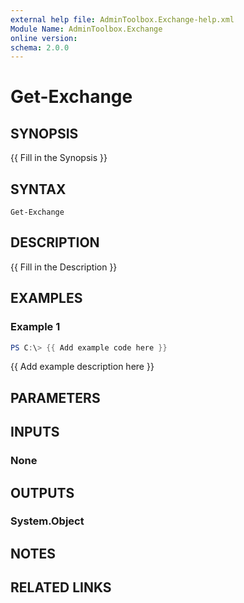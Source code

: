 ```yaml
---
external help file: AdminToolbox.Exchange-help.xml
Module Name: AdminToolbox.Exchange
online version:
schema: 2.0.0
---
```


# Get-Exchange

## SYNOPSIS
{{ Fill in the Synopsis }}

## SYNTAX

```
Get-Exchange
```

## DESCRIPTION
{{ Fill in the Description }}

## EXAMPLES

### Example 1
```powershell
PS C:\> {{ Add example code here }}
```

{{ Add example description here }}

## PARAMETERS

## INPUTS

### None

## OUTPUTS

### System.Object
## NOTES

## RELATED LINKS
